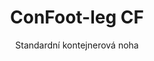 ---
title: "ConFoot-leg CF"
subtitle: "Standardní kontejnerová noha"
mainImage: "/images/products/confoot-leg-cf-main.jpg"
gallery:
  - "/images/products/confoot-leg-cf-1.jpg"
  - "/images/products/confoot-leg-cf-2.jpg"
  - "/images/products/confoot-leg-cf-3.jpg"
shortDescription: "ConFoot-leg CF je naše standardní řešení pro kontejnerové nohy, ideální pro rutinní manipulaci s kontejnery."
technicalDescription: "ConFoot-leg CF se vyznačuje robustním designem optimalizovaným pro standardní nákladní kontejnery, s naším proprietárním montážním systémem pro rychlé nasazení."
videoID: "C2KwnEb-npU"
specifications:
  - name: "Hmotnost"
    value: "24 kg"
  - name: "Nosnost"
    value: "34 tun"
  - name: "Rozměry"
    value: "45 × 30 × 25 cm"
  - name: "Materiál"
    value: "Ocel vysoké kvality"
  - name: "Rozsah výšek"
    value: "1 043 mm až 1 448 mm"
price: "€1,150"
pricingNotes: "Dostupné množstevní ceny pro správce vozových parků. Kontaktujte nás pro podrobnosti."
buyLink: "/contact"
howToUse: |
  1. Připojte nohu CF ke rohovému odlitku kontejneru
  2. Zajistěte zajišťovací mechanismus
  3. Opakujte pro všechny potřebné rohy
  4. Zkontrolujte stabilitu před pokračováním operací
benefits:
  - title: "Provozní efektivita"
    description: "Zrychluje proces manipulace s kontejnery, čímž snižuje dobu nakládání a vykládání"
  - title: "Snížená potřeba zařízení"
    description: "Minimalizuje závislost na jeřábech a zdvihacích zařízeních, čímž snižuje provozní náklady"
  - title: "Přizpůsobivost"
    description: "Funguje v různých provozních prostředích, od přístavů po sklady"
  - title: "Odolnost"
    description: "Navrženo tak, aby odolalo náročnému průmyslovému využití s minimální údržbou"
  - title: "Dopad na životní prostředí"
    description: "Snižuje emise uhlíku eliminací potřeby těžkých strojů a zařízení spotřebovávajících palivo"
  - title: "Zvýšení bezpečnosti"
    description: "Stabilizuje kontejnery během manipulace, čímž snižuje riziko nehod a poškození nákladu"
articleContent: |
  ## Co je ConFoot-leg CF?
  
  ConFoot-leg CF je moderní a lehký systém vytvořený pro usnadnění a zvýšení efektivity manipulace s kontejnery. Tyto kontejnerové nohy představují přenosnou a jednoduchou alternativu k používání těžkých strojů při nakládání a vykládání standardních nákladních kontejnerů. Tato technologie je navržena pro použití jednou osobou, což přináší nákladově efektivní a flexibilní řešení pro různá průmyslová odvětví.
  
  ## Jak to funguje
  
  ConFoot-leg CF odstraňuje potřebu jeřábů, vysokozdvižných vozíků nebo jiného těžkého zařízení při manipulaci s kontejnery. Jeho design umožňuje firmám snížit provozní náklady, ušetřit čas a zlepšit logistickou flexibilitu. Zefektivněním manipulace a přepravy zboží zvyšuje ConFoot-leg CF spolehlivost a účinnost celosvětového dodavatelského řetězce.
  
  ## Jak funguje ConFoot-leg CF
  
  ### Hlavní mechanismus
  
  ConFoot-leg CF využívá jednoduchý, ale účinný design k fungování. Nohy se pevně připevňují k rohům standardních nákladních kontejnerů pomocí silného upínacího systému, který zajišťuje stabilitu. Jsou vyrobeny z lehkých, ale odolných materiálů, každá noha váží pouhých 24 kg, což je činí snadno ovladatelnými jednou osobou. Proces připevnění je efektivní a umožňuje rychlou instalaci bez nutnosti speciálních nástrojů nebo těžkého zařízení. Jakmile jsou nohy na místě, vytvářejí stabilní platformu pro nakládání, vykládání nebo dočasné skladování kontejnerů.
  
  Výška nohou je nastavitelná od 1 043 mm do 1 448 mm. Tento nastavitelný rozsah podporuje různé provozní potřeby, čímž zajišťuje, že systém funguje s různými velikostmi kontejnerů a prostředími. Tato univerzálnost usnadňuje manipulaci s kontejnery v různých logistických zařízeních, včetně přístavů a skladů.
  
  ### Výhody mechanismu
  
  1. **Snižuje závislost na těžkých strojích**: ConFoot-leg CF odstraňuje potřebu jeřábů nebo vysokozdvižných vozíků, což snižuje provozní náklady a zmírňuje dopad na životní prostředí.
  2. **Zlepšuje bezpečnost**: Systém stabilizuje kontejnery během manipulace, čímž snižuje pravděpodobnost nehod nebo poškození.
  3. **Zvyšuje efektivitu**: Díky svému lehkému designu a snadné instalaci mohou operace probíhat rychleji, i v oblastech s omezenou infrastrukturou.
  4. **Zvyšuje přenosnost**: Nohy jsou snadno přenosné a lze je použít i v odlehlých lokalitách, což je činí vhodnými pro různá odvětví a aplikace.
  
  Design ConFoot-leg CF zjednodušuje proces manipulace s kontejnery a zároveň nabízí nákladově efektivní a udržitelnou volbu pro moderní logistické výzvy.
  
  
  ## Aplikace ConFoot-leg CF
  
  ### Kde se ConFoot-leg CF používá
  ConFoot-leg CF výrazně zlepšuje operace v logistice a dopravě, a transformuje způsob manipulace s kontejnery. Jeho lehký a přenosný design umožňuje nakládání, vykládání a přesun kontejnerů bez potřeby jeřábů nebo vysokozdvižných vozíků. Je to obzvláště užitečné v odlehlých oblastech nebo místech, kde není dostupné těžké zařízení, čímž se zjednodušují procesy a snižují náklady. Zároveň pomáhá přístavům, skladům a distribučním centrům pracovat efektivněji díky snížení času a pracovní síly potřebné pro manipulaci s kontejnery.
  
  ### Malá místa, kde nelze použít jeřáby
  ConFoot-leg CF je praktickou volbou pro malá místa, kde nelze použít jeřáby, jako jsou přístavy, sklady a distribuční centra. Poskytuje spolehlivé a nákladově efektivní řešení pro manipulaci s kontejnery v těchto prostředích, což z něj činí ideální volbu pro firmy, které potřebují přepravovat a skladovat zboží v odlehlých lokalitách.
  
  ### Modulární výstavba a skladování zařízení
  ConFoot-leg CF je praktickou volbou pro projekty modulární výstavby, neboť nabízí spolehlivá řešení pro dočasné instalace. Stavební týmy jej používají k bezpečnému a efektivnímu skladování a přepravě nářadí, strojů a prefabrikovaných materiálů. Jeho přenosnost a jednoduchost z něj činí ideální volbu pro stavební místa, kde je potřeba rychlá montáž a demontáž. Navíc zajišťuje bezpečné skladování zařízení používaných v modulárních zdravotnických zařízeních, což umožňuje rychlé nasazení v různých prostředích.
  
  Adaptabilní a efektivní design ConFoot-leg CF jej činí preferovanou volbou v různých odvětvích, čímž zlepšuje pracovní postupy a maximalizuje využití zdrojů.
  
  
  ### Výhody a omezení
  
  #### Výhody
  
  ConFoot-leg CF poskytuje několik významných výhod při manipulaci s kontejnery. Jeho lehký design, kdy každá noha váží pouhých 24 kg, umožňuje snadnou přepravu a instalaci. Každá noha unese až 30 tun, což zajišťuje vysokou stabilitu pro různé logistické operace. Nastavitelný rozsah výšek (1 043 mm–1 448 mm) mu umožňuje vyhovět různým potřebám kontejnerů, čímž zvyšuje jeho univerzálnost. Jeho přenosná povaha snižuje potřebu těžkých zařízení jako jsou jeřáby či vysokozdvižné vozíky, což vede k výrazným úsporám nákladů a zlepšení provozní efektivity. Navíc jeho ekologicky šetrný design snižuje emise uhlíku, což je v souladu s úsilím o udržitelnost.
  
  #### Omezení
  
  Navzdory svým výhodám má ConFoot-leg CF určitá omezení. Je kompatibilní pouze s konkrétními typy kontejnerů, což může omezit jeho použití v některých logistických scénářích. Navíc, i když je manuální proces instalace jednoduchý, nemusí se dobře integrovat do vysoce automatizovaných pracovních toků, což může představovat potenciální výzvu pro operace, které jsou silně závislé na mechanizaci. Tyto faktory je třeba pečlivě zvážit při plánování použití ConFoot-leg CF v komplexních dodavatelských řetězcích.
  
  
  ## Budoucí vývoj
  
  ### Současný výzkum
  Výzkumníci pracují na zlepšení strukturálních vlastností ConFoot-leg CF. Jejich cílem je zvýšit jeho nosnost nad současný limit 30 tun, aby bylo možné manipulovat těžšími nákladními kontejnery. Úsilí je rovněž zaměřeno na optimalizaci materiálového složení tak, aby byl produkt odolnější a zároveň lehký a přenosný. Kromě toho jsou vyvíjeny možnosti přizpůsobení specifickým potřebám odvětví, například pro kontejnery s unikátními rozměry nebo specializovaným nákladem.
  
  ### Perspektivní inovace
  Budoucí vývoj ConFoot-leg CF zahrnuje přidání technologie IoT (Internet věcí), která umožní monitorování stability a polohy kontejnerů v reálném čase. Tato funkce by operátorům umožnila vzdáleně sledovat stav kontejnerů, což by zlepšilo bezpečnost a efektivitu. Další plánovanou inovací je automatizace, zahrnující návrh samo-nastavitelných nohou, které se dokážou automaticky přizpůsobit a stabilizovat kontejnery. Tím se sníží potřeba manuálního nastavování. Tyto pokroky mají za cíl minimalizovat prostoje a zefektivnit logistické procesy.
  
  Tyto technologické aktualizace pomohou ConFoot-leg CF zůstat lídrem v oblasti manipulace s kontejnery. Nastavují nové standardy efektivity a inovací v logistickém průmyslu.
---